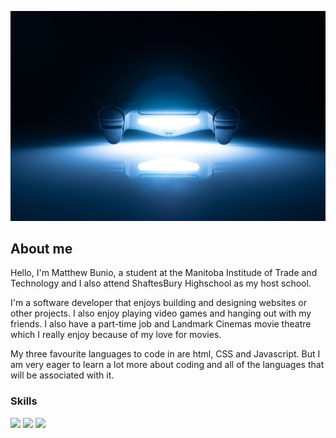 ![Playstation](assets/Play.jpg "Playstation")

## About me

Hello, I'm Matthew Bunio, a student at the Manitoba Institude of Trade and Technology and I also attend ShaftesBury Highschool as my host school.

I'm a software developer that enjoys building and designing websites or other projects. I also enjoy playing video games and hanging out with my friends. I also have a part-time job and Landmark Cinemas movie theatre which I really enjoy because of my love for movies.

My three favourite languages to code in are html, CSS and Javascript. But I am very eager to learn a lot more about coding and all of the languages that will be associated with it.

### Skills

![](https://img.shields.io/badge/code-c%23-informational?style=for-the-badge&logo=csharp&logoColor=white&color=51be8d)
![](https://img.shields.io/badge/web-html-informational?style=for-the-badge&logo=html5&logoColor=white&color=51be8d)
![](https://img.shields.io/badge/web-css-informational?style=for-the-badge&logo=css3&logoColor=white&color=51be8d)
